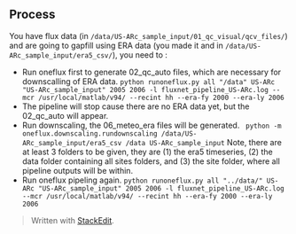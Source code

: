 ## Process
You have flux data 
(in `/data/US-ARc_sample_input/01_qc_visual/qcv_files/`) 
and are going to gapfill using ERA data (you made it and in `/data/US-ARc_sample_input/era5_csv/`), you need to :
- Run oneflux first to generate 02_qc_auto files, which are necessary for downscalling of ERA data. 
  `python runoneflux.py all "/data" US-ARc "US-ARc_sample_input" 2005 2006 -l fluxnet_pipeline_US-ARc.log --mcr /usr/local/matlab/v94/ --recint hh --era-fy 2000 --era-ly 2006`
- The pipeline will stop cause there are no ERA data yet, but the 02_qc_auto will appear.
- Run downscaling, the 06_meteo_era files will be generated.
  ` python -m oneflux.downscaling.rundownscaling /data/US-ARc_sample_input/era5_csv /data US-ARc_sample_input`
  Note, there are at least 3 folders to be given, they are (1) the era5 timeseries, (2) the data folder containing all sites folders, and (3) the site folder, where all pipeline outputs will be within. 
- Run oneflux pipeling again. 
  `python runoneflux.py all "../data/" US-ARc "US-ARc_sample_input" 2005 2006 -l fluxnet_pipeline_US-ARc.log --mcr /usr/local/matlab/v94/ --recint hh --era-fy 2000 --era-ly 2006`


> Written with [StackEdit](https://stackedit.io/).
<!--stackedit_data:
eyJoaXN0b3J5IjpbMjgyODgyNjkxLC0xODk2MzMyMzYwXX0=
-->